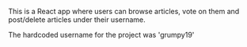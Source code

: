 This is a React app where users can browse articles, vote on them and post/delete articles under their username.

The hardcoded username for the project was 'grumpy19'

